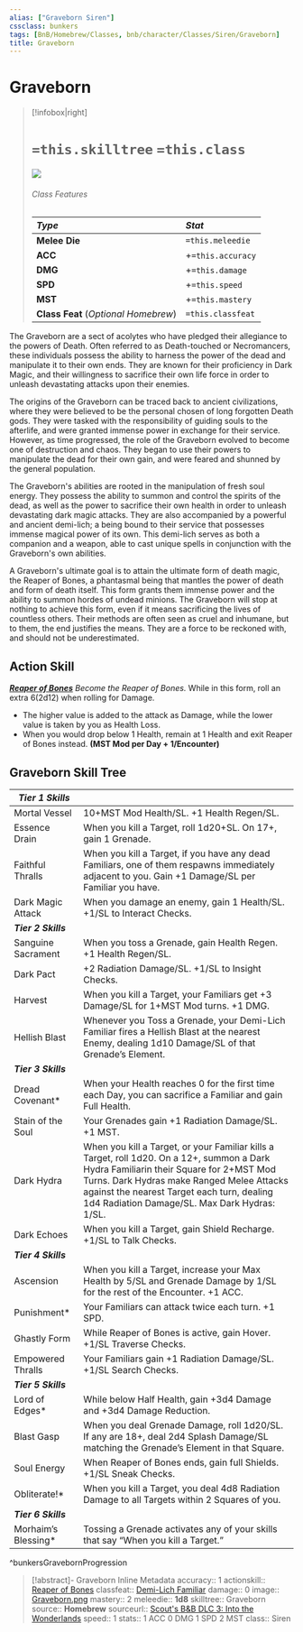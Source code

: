 ```yaml
---
alias: ["Graveborn Siren"]
cssclass: bunkers
tags: [BnB/Homebrew/Classes, bnb/character/Classes/Siren/Graveborn]
title: Graveborn
---
```


# Graveborn

>[!infobox|right]
># `=this.skilltree` `=this.class`
>![](_attachments/Graveborn.png)
> ###### Class Features
>
> | ***Type*** | ***Stat*** |
> |:---|:---|
> | **Melee Die** | `=this.meleedie` |
> | **ACC** | +`=this.accuracy`|
> | **DMG** | +`=this.damage` |
> | **SPD** | +`=this.speed` |
> | **MST** | +`=this.mastery` |
> | **Class Feat** (*Optional Homebrew*) | `=this.classfeat` |
>

The Graveborn are a sect of acolytes who have pledged their allegiance to the powers of Death. Often referred to as Death-touched or Necromancers, these individuals possess the ability to harness the power of the dead and manipulate it to their own ends. They are known for their proficiency in Dark Magic, and their willingness to sacrifice their own life force in order to unleash devastating attacks upon their enemies.

The origins of the Graveborn can be traced back to ancient civilizations, where they were believed to be the personal chosen of long forgotten Death gods. They were tasked with the responsibility of guiding souls to the afterlife, and were granted immense power in exchange for their service. However, as time progressed, the role of the Graveborn evolved to become one of destruction and chaos. They began to use their powers to manipulate the dead for their own gain, and were feared and shunned by the general population.

The Graveborn's abilities are rooted in the manipulation of fresh soul energy. They possess the ability to summon and control the spirits of the dead, as well as the power to sacrifice their own health in order to unleash devastating dark magic attacks. They are also accompanied by a powerful and ancient demi-lich; a being bound to their service that possesses immense magical power of its own. This demi-lich serves as both a companion and a weapon, able to cast unique spells in conjunction with the Graveborn's own abilities.

A Graveborn's ultimate goal is to attain the ultimate form of death magic, the Reaper of Bones, a phantasmal being that mantles the power of death and form of death itself. This form grants them immense power and the ability to summon hordes of undead minions. The Graveborn will stop at nothing to achieve this form, even if it means sacrificing the lives of countless others. Their methods are often seen as cruel and inhumane, but to them, the end justifies the means. They are a force to be reckoned with, and should not be underestimated.

## Action Skill

***[Reaper of Bones](../../Abilities/Siren/Reaper-Of-Bones.md)***
*Become the Reaper of Bones.*
While in this form, roll an extra 6(2d12) when rolling for Damage.
- The higher value is added to the attack as Damage, while the lower value is taken by you as Health Loss.
- When you would drop below 1 Health, remain at 1 Health and exit Reaper of Bones instead.
**(MST Mod per Day + 1/Encounter)**

## Graveborn Skill Tree

| ***Tier 1 Skills***       	|                                                                                                                                                                                                                                                                                    	|
|---------------------	|------------------------------------------------------------------------------------------------------------------------------------------------------------------------------------------------------------------------------------------------------------------------------------	|
| Mortal Vessel       	| 10+MST Mod Health/SL. +1 Health Regen/SL.                                                                                                                                                                                                                                          	|
| Essence Drain       	| When you kill a Target, roll 1d20+SL. On 17+, gain 1 Grenade.                                                                                                                                                                                                                      	|
| Faithful Thralls    	| When you kill a Target, if you have any dead Familiars, one of them respawns immediately adjacent to you. Gain +1 Damage/SL per Familiar you have.                                                                                                                                 	|
| Dark Magic Attack   	| When you damage an enemy, gain 1 Health/SL. +1/SL to Interact Checks.                                                                                                                                                                                                              	|
| ***Tier 2 Skills***       	|                                                                                                                                                                                                                                                                                    	|
| Sanguine Sacrament  	| When you toss a Grenade, gain Health Regen. +1 Health Regen/SL.                                                                                                                                                                                                                    	|
| Dark Pact           	| +2 Radiation Damage/SL. +1/SL to Insight Checks.                                                                                                                                                                                                                                   	|
| Harvest             	| When you kill a Target, your Familiars get +3 Damage/SL for 1+MST Mod turns. +1 DMG.                                                                                                                                                                                               	|
| Hellish Blast       	| Whenever you Toss a Grenade, your Demi-Lich Familiar fires a Hellish Blast at the nearest Enemy, dealing 1d10 Damage/SL of that Grenade’s Element.                                                                                                                                 	|
| ***Tier 3 Skills***       	|                                                                                                                                                                                                                                                                                    	|
| Dread Covenant\*     	| When your Health reaches 0 for the first time each Day, you can sacrifice a Familiar and gain Full Health.                                                                                                                                                                         	|
| Stain of the Soul   	| Your Grenades gain +1 Radiation Damage/SL. +1 MST.                                                                                                                                                                                                                                 	|
| Dark Hydra          	| When you kill a Target, or your Familiar kills a Target, roll 1d20. On a 12+, summon a Dark Hydra Familiarin their Square for 2+MST Mod Turns. Dark Hydras make Ranged Melee Attacks against the nearest Target each turn, dealing 1d4 Radiation Damage/SL. Max Dark Hydras: 1/SL. 	|
| Dark Echoes         	| When you kill a Target, gain Shield Recharge. +1/SL to Talk Checks.                                                                                                                                                                                                                	|
| ***Tier 4 Skills***       	|                                                                                                                                                                                                                                                                                    	|
| Ascension           	| When you kill a Target, increase your Max Health by 5/SL and Grenade Damage by 1/SL for the rest of the Encounter. +1 ACC.                                                                                                                                                         	|
| Punishment\*         	| Your Familiars can attack twice each turn. +1 SPD.                                                                                                                                                                                                                                 	|
| Ghastly Form        	| While Reaper of Bones is active, gain Hover. +1/SL Traverse Checks.                                                                                                                                                                                                                	|
| Empowered Thralls   	| Your Familiars gain +1 Radiation Damage/SL. +1/SL Search Checks.                                                                                                                                                                                                                   	|
| ***Tier 5 Skills***       	|                                                                                                                                                                                                                                                                                    	|
| Lord of Edges*      	| While below Half Health, gain +3d4 Damage and +3d4 Damage Reduction.                                                                                                                                                                                                               	|
| Blast Gasp          	| When you deal Grenade Damage, roll 1d20/SL. If any are 18+, deal 2d4 Splash Damage/SL matching the Grenade’s Element in that Square.                                                                                                                                               	|
| Soul Energy         	| When Reaper of Bones ends, gain full Shields. +1/SL Sneak Checks.                                                                                                                                                                                                                  	|
| Obliterate!\*        	| When you kill a Target, you deal 4d8 Radiation Damage to all Targets within 2 Squares of you.                                                                                                                                                                                      	|
| ***Tier 6 Skills***       	|                                                                                                                                                                                                                                                                                    	|
| Morhaim’s Blessing\* 	| Tossing a Grenade activates any of your skills that say “When you kill a Target.”                                                                                                                                                                                                  	|
^bunkersGravebornProgression

>[!abstract]- Graveborn Inline Metadata
> accuracy:: 1
> actionskill:: [Reaper of Bones](../../Abilities/Siren/Reaper-Of-Bones.md)
> classfeat:: [Demi-Lich Familiar](../../Class-Feats/Demi-Lich-Familiar.md)
> damage:: 0
> image:: [Graveborn.png](_attachments/Graveborn.png)
> mastery:: 2
> meleedie:: **1d8**
> skilltree:: Graveborn
> source:: **Homebrew**
> sourceurl:: [Scout's B&B DLC 3: Into the Wonderlands](https://docs.google.com/document/d/1MLOgrWwcLNTnP9PuXrKiLImy7SUh4hXO8arVUAlmdp0/edit)
> speed:: 1
> stats:: 1 ACC 0 DMG 1 SPD 2 MST
> class:: Siren

